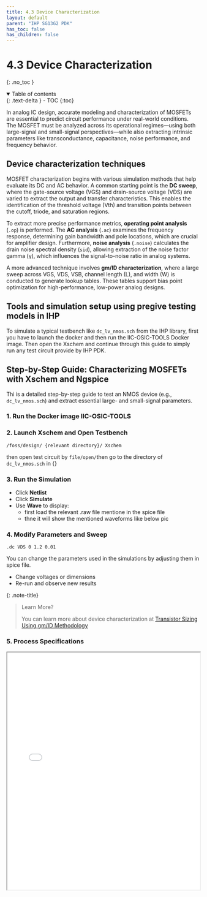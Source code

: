 ```yaml
---
title: 4.3 Device Characterization
layout: default
parent: "IHP SG13G2 PDK"
has_toc: false
has_children: false
---
```

# 4.3 Device Characterization
{: .no_toc }

<details open markdown="block">
  <summary>
    Table of contents
  </summary>
  {: .text-delta }
- TOC
{:toc}
</details>

In analog IC design, accurate modeling and characterization of MOSFETs are essential to predict circuit performance under real-world conditions. The MOSFET must be analyzed across its operational regimes—using both large-signal and small-signal perspectives—while also extracting intrinsic parameters like transconductance, capacitance, noise performance, and frequency behavior.

## Device characterization techniques

MOSFET characterization begins with various simulation methods that help evaluate its DC and AC behavior. A common starting point is the **DC sweep**, where the gate-source voltage (VGS) and drain-source voltage (VDS) are varied to extract the output and transfer characteristics. This enables the identification of the threshold voltage (Vth) and transition points between the cutoff, triode, and saturation regions.

To extract more precise performance metrics, **operating point analysis** (`.op`) is performed. The **AC analysis** (`.ac`) examines the frequency response, determining gain bandwidth and pole locations, which are crucial for amplifier design. Furthermore, **noise analysis** (`.noise`) calculates the drain noise spectral density (`sid`), allowing extraction of the noise factor gamma (γ), which influences the signal-to-noise ratio in analog systems.

A more advanced technique involves **gm/ID characterization**, where a large sweep across VGS, VDS, VSB, channel length (L), and width (W) is conducted to generate lookup tables. These tables support bias point optimization for high-performance, low-power analog designs.

## Tools and simulation setup using pregive testing models in IHP


To simulate a typical testbench like `dc_lv_nmos.sch` from the IHP library, first you have to launch the docker and then run the IIC-OSIC-TOOLS Docker image. Then open the Xschem and continue through this guide to simply run any test circuit provide by IHP PDK.

## Step-by-Step Guide: Characterizing MOSFETs with Xschem and Ngspice

Thi is a detailed step-by-step guide to test an NMOS device (e.g., `dc_lv_nmos.sch`) and extract essential large- and small-signal parameters.

### 1. Run the Docker image IIC-OSIC-TOOLS


### 2. Launch Xschem and Open Testbench 
```
/foss/design/ {relevant directory}/ Xschem
```
then open test circuit by ```file/open/```then go to the directory of ```dc_lv_nmos.sch```  in {}


### 3. Run the Simulation

- Click **Netlist**
- Click **Simulate**
- Use **Wave** to display:
  - first load the relevant .raw file mentione in the spice file
  - thne it will show the mentioned waveforms like below pic

### 4. Modify Parameters and Sweep

```spice
.dc VDS 0 1.2 0.01
```
You can change the parameters used in the simulations by adjusting them in spice file.
- Change voltages or dimensions
- Re-run and observe new results

{: .note-title}
> Learn More?
>
> You can learn more about device characterization at [Transistor Sizing Using gm/ID Methodology](https://iic-jku.github.io/analog-circuit-design/analog_circuit_design.html#sec-gmid-method) 

### 5. Process Specifications

<iframe src="./slides/SG13G2_os_process_spec.pdf" width="100%" height="620px">
  This browser does not support PDFs. Please download the PDF to view it: <a href="./slides/SG13G2_os_process_spec.pdf">Download PDF</a>.
</iframe>